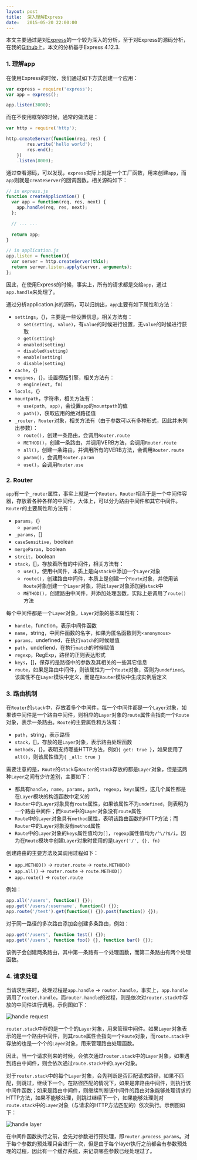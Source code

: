 ```yaml
---
layout: post
title:  深入理解Express
date:   2015-05-20 22:00:00
---
```


本文主要通过是对[Express](http://expressjs.com/)的一个较为深入的分析，至于对Express的源码分析，在我的[Github](https://github.com/syaning/understanding-express)上。本文的分析基于Express 4.12.3.

### 1. 理解app

在使用Express的时候，我们通过如下方式创建一个应用：

```javascript
var express = require('express');
var app = express();

app.listen(3000);
```

而在不使用框架的时候，通常的做法是：

```javascript
var http = require('http');

http.createServer(function(req, res) {
        res.write('hello world');
        res.end();
    })
    .listen(8000);
```

通过查看源码，可以发现，`express`实际上就是一个工厂函数，用来创建`app`，而`app`则就是`createServer`的回调函数。相关源码如下：

```javascript
// in express.js
function createApplication() {
  var app = function(req, res, next) {
    app.handle(req, res, next);
  };

  // ... ...
  
  return app;
}

// in application.js
app.listen = function(){
  var server = http.createServer(this);
  return server.listen.apply(server, arguments);
};
```

因此，在使用Express的时候，事实上，所有的请求都是交给`app`，通过`app.handle`来处理了。

通过分析application.js的源码，可以归纳出，`app`主要有如下属性和方法：

- `settings`，{}，主要是一些设置信息，相关方法有：
    - `set(setting, value)`，有`value`的时候进行设置，无`value`的时候进行获取
    - `get(setting)`
    - `enabled(setting)`
    - `disabled(setting)`
    - `enable(setting)`
    - `disable(setting)`
- `cache`，{}
- `engines`，{}，设置模版引擎，相关方法有：
    - `engine(ext, fn)`
- `locals`，{}
- `mountpath`，字符串，相关方法有：
    - `use(path, app)`，会设置`app`的`mountpath`的值
    - `path()`，获取应用的绝对路径值
- `_router`，`Router`对象，相关方法有（由于参数可以有多种形式，因此并未列出参数）：
    - `route()`，创建一条路由，会调用`Router.route`
    - `METHOD()`，创建一条路由，并调用VERB方法，会调用`Router.route`
    - `all()`，创建一条路由，并调用所有的VERB方法，会调用`Router.route`
    - `param()`，会调用`Router.param`
    - `use()`，会调用`Router.use`

### 2. Router

`app`有一个`_router`属性，事实上就是一个`Router`。`Router`相当于是一个中间件容器，存放着各种各样的中间件，大体上，可以分为路由中间件和其它中间件。`Router`的主要属性和方法有：

- `params`，{}
    - `param()`
- `_params`，[]
- `caseSensitive`，boolean
- `mergeParam`，boolean
- `strcit`，boolean
- `stack`，[]，存放着所有的中间件，相关方法有：
    - `use()`，使用中间件，本质上是向`stack`中添加一个`Layer`对象
    - `route()`，创建路由中间件，本质上是创建一个`Route`对象，并使用该`Route`对象创建一个`Layer`对象，将此`layer`对象添加到`stack`中
    - `METHOD()`，创建路由中间件，并添加处理函数，实际上是调用了`route()`方法

每个中间件都是一个`Layer`对象，`Layer`对象的基本属性有：

- `handle`，function，表示中间件函数
- `name`，string，中间件函数的名字，如果为匿名函数则为`<anonymous>`
- `params`，undefined，在执行`match`的时候赋值
- `path`，undefiend，在执行`match`的时候赋值
- `regexp`，RegExp，路径的正则表达形式
- `keys`，[]，保存的是路径中的参数及其相关的一些其它信息
- `route`，如果是路由中间件，则该属性为一个`Route`对象，否则为`undefined`。该属性不在`Layer`模块中定义，而是在`Router`模块中生成实例后定义

### 3. 路由机制

在`Router`的`stack`中，存放着多个中间件，每一个中间件都是一个`Layer`对象，如果该中间件是一个路由中间件，则相应的`Layer`对象的`route`属性会指向一个`Route`对象，表示一条路由。`Route`的主要属性和方法有：

- `path`，string，表示路径
- `stack`，[]，存放的是`Layer`对象，表示路由处理函数
- `methods`，{}，表明支持哪些HTTP方法，例如`{ get: true }`，如果使用了`all()`，则该属性值为`{ _all: true }`

需要注意的是，`Route`的`stack`与`Router`的`stack`存放的都是`Layer`对象，但是这两种`Layer`之间有少许差别，主要如下：

- 都具有`handle`，`name`，`params`，`path`，`regexp`，`keys`属性，这几个属性都是在`Layer`模块的构造函数中定义的
- `Router`中的`Layer`对象具有`route`属性，如果该属性不为`undefined`，则表明为一个路由中间件；而`Route`中的`Layer`对象没有`route`属性
- `Route`中的`Layer`对象具有`method`属性，表明该路由函数的HTTP方法；而`Router`中的`Layer`对象没有`method`属性
- `Route`中的`Layer`对象的`keys`属性值均为`[]`，`regexp`属性值均为`/^\/?$/i`，因为在`Route`模块中创建`Layer`对象时使用的是`Layer('/', {}, fn)`

创建路由的主要方法及其调用过程如下：

- `app.METHOD()` → `router.route` → `route.METHOD()`
- `app.all()` → `router.route` → `route.METHOD()`
- `app.route()` → `router.route`

例如：

```javascript
app.all('/users', function() {});
app.get('/users/:username', function() {});
app.route('/test').get(function() {}).post(function() {});
```

对于同一路径的多次路由添加会创建多条路由，例如：

```javascript
app.get('/users', function test() {});
app.get('/users', function foo() {}, function bar() {});
```

该例子会创建两条路由，其中第一条路有一个处理函数，而第二条路由有两个处理函数。

### 4. 请求处理

当请求到来时，处理过程是`app.handle` → `router.handle`，事实上，`app.handle`调用了`router.handle`，而`router.handle`的过程，则是依次对`router.stack`中存放的中间件进行调用。示例图如下：

![handle request](/images/2015-05-20-handle.png)

`router.stack`中存的是一个个的`Layer`对象，用来管理中间件。如果`Layer`对象表示的是一个路由中间件，则其`route`属性会指向一个`Route`对象，而`route.stack`中存放的也是一个个的`Layer`对象，用来管理路由处理函数。

因此，当一个请求到来的时候，会依次通过`router.stack`中的`Layer`对象，如果遇到路由中间件，则会依次通过`route.stack`中的`Layer`对象。

对于`router.stack`中的每个`Layer`对象，会先判断是否匹配请求路径，如果不匹配，则跳过，继续下一个。在路径匹配的情况下，如果是非路由中间件，则执行该中间件函数；如果是路由中间件，则继续判断该中间件的路由对象能够处理请求的HTTP方法，如果不能够处理，则跳过继续下一个，如果能够处理则对`route.stack`中的`Layer`对象（与请求的HTTP方法匹配的）依次执行。示例图如下：

![handle layer](/images/2015-05-20-handle-layer.png)

在中间件函数执行之前，会先对参数进行预处理，即`router.process_params`。对于每个参数的预处理只会进行一次，但是由于每个layer执行之前都会有参数预处理的过程，因此有一个缓存系统，来记录哪些参数已经处理过了。